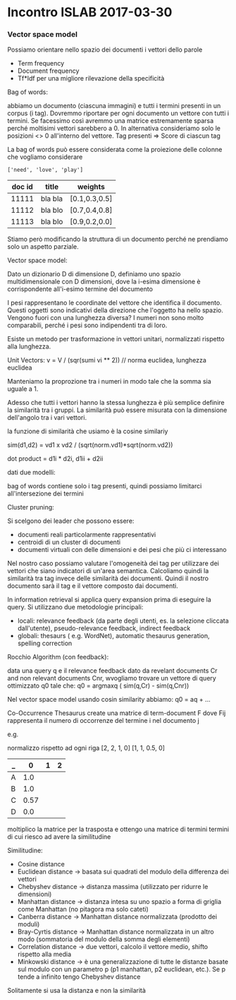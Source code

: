 # Incontro ISLAB 2017-03-30


### Vector space model

Possiamo orientare nello spazio dei documenti i vettori dello parole

- Term frequency
- Document frequency
- Tf*Idf per una migliore rilevazione della specificità

Bag of words:

abbiamo un documento (ciascuna immagini) e tutti i termini presenti in un corpus (i tag).
Dovremmo riportare per ogni documento un vettore con tutti i termini.
Se facessimo così avremmo una matrice estremamente sparsa perché moltisimi vettori sarebbero a 0.
In alternativa consideriamo solo le posizioni <> 0 all'interno del vettore.
Tag presenti => Score di ciascun tag

La bag of words può essere considerata come la proiezione delle colonne che vogliamo considerare

`['need', 'love', 'play']`

doc id | title | weights
-------|-------|--------
11111  | bla bla| [0.1,0.3,0.5]
11112  | bla blo| [0.7,0.4,0.8]
11113  | bla blo| [0.9,0.2,0.0]

Stiamo però modificando la struttura di un documento perché ne prendiamo solo un aspetto parziale.

Vector space model:

Dato un dizionario D di dimensione D, definiamo uno spazio multidimensionale con D dimensioni, dove la i-esima dimensione è corrispondente all'i-esimo termine del documento

I pesi rappresentano le coordinate del vettore che identifica il documento.
Questi oggetti sono indicativi della direzione che l'oggetto ha nello spazio.
Vengono fuori con una lunghezza diversa? I numeri non sono molto comparabili, perché i pesi sono indipendenti tra di loro.

Esiste un metodo per trasformazione in vettori unitari, normalizzati rispetto alla lunghezza.

Unit Vectors:
v = V / (sqr(sumi vi ** 2))  // norma euclidea, lunghezza euclidea

Manteniamo la proprozione tra i numeri in modo tale che la somma sia uguale a 1.


Adesso che tutti i vettori hanno la stessa lunghezza è più semplice definire la similarità tra i gruppi.
La similarità può essere misurata con la dimensione dell'angolo tra i vari vettori.

la funzione di similarità che usiamo è la cosine similariy

sim(d1,d2) = vd1 x vd2 / (sqrt(norm.vd1)*sqrt(norm.vd2))

dot product = d1i * d2i, d1ii + d2ii


dati due modelli:

bag of words contiene solo i tag presenti, quindi possiamo limitarci all'intersezione dei termini


Cluster pruning:

Si scelgono dei leader che possono essere:

- documenti reali particolarmente rappresentativi
- centroidi di un cluster di documenti
- documenti virtuali con delle dimensioni e dei pesi che più ci interessano

Nel nostro caso possiamo valutare l'omogeneità dei tag per utilizzare dei vettori che siano indicatori di un'area semantica.
Calcoliamo quindi la similarità tra tag invece delle similarità dei documenti.
Quindi il nostro documento sarà il tag e il vettore composto dai documenti.

In information retrieval si applica query expansion prima di eseguire la query.
Si utilizzano due metodologie principali:

- locali: relevance feedback (da parte degli utenti, es. la selezione cliccata dall'utente), pseudo-relevance feedback, indirect feedback
- globali: thesaurs ( e.g. WordNet), automatic thesaurus generation, spelling correction

Rocchio Algorithm (con feedback):

data una query q e il relevance feedback dato da revelant documents Cr and non relevant documents Cnr, wvogliamo trovare un vettore di query ottimizzato q0 tale che:
  q0 = argmaxq ( sim(q,Cr) - sim(q,Cnr))

Nel vector space model usando cosin similarity abbiamo:
 q0 = aq + ...

Co-Occurrence Thesaurus
create una matrice di term-document F dove Fij rappresenta il numero di occorrenze del termine i nel documento j

e.g.

normalizzo rispetto ad ogni riga [2, 2, 1, 0] [1, 1, 0.5, 0]

_ | 0 | 1 | 2
---|---|---|---
A | 1.0 | |
B | 1.0 | |
C | 0.57 | |
D | 0.0 | |

moltiplico la matrice per la trasposta e ottengo una matrice di termini termini di cui riesco ad avere la similitudine


Similitudine:

- Cosine distance
- Euclidean distance -> basata sui quadrati del modulo della differenza dei vettori
- Chebyshev distance -> distanza massima (utilizzato per ridurre le dimensioni)
- Manhattan distance -> distanza intesa su uno spazio a forma di griglia come Manhattan (no pitagora ma solo cateti)
- Canberra distance -> Manhattan distance normalizzata (prodotto dei moduli)
- Bray-Cyrtis distance -> Manhattan distance normalizzata in un altro modo (sommatoria del modulo della somma degli elementi)
- Correlation distance -> due vettori, calcolo il vettore medio, shifto rispetto alla media
- Minkowski distance -> è una generalizzazione di tutte le distanze basate sul modulo con un parametro p (p1 manhattan, p2 euclidean, etc.). Se p tende a infinito tengo Chebyshev distance

Solitamente si usa la distanza e non la similarità